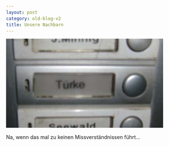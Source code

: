 ```yaml
---
layout: post
category: old-blog-v2
title: Unsere Nachbarn
---
```


![klingelschild.jpg](/images-blog/old-blogs/klingelschild.jpg)

Na, wenn das mal zu keinen Missverst&auml;ndnissen f&uuml;hrt...